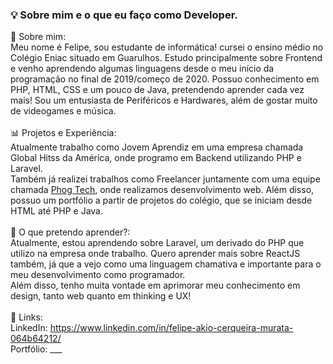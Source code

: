 ###  💡 Sobre mim e o que eu faço como Developer.
🤔 Sobre mim: <br>
Meu nome é Felipe, sou estudante de informática! cursei o ensino médio no Colégio Eniac situado em Guarulhos. Estudo principalmente sobre Frontend e venho aprendendo algumas linguagens desde o meu início da programação no final de 2019/começo de 2020. Possuo conhecimento em PHP, HTML, CSS e um pouco de Java, pretendendo aprender cada vez mais! Sou um entusiasta de Periféricos e Hardwares, além de gostar muito de videogames e música. <br><br>
📊 Projetos e Experiência: <br>
Atualmente trabalho como Jovem Aprendiz em uma empresa chamada Global Hitss da América, onde programo em Backend utilizando PHP e Laravel.<br>
Também já realizei trabalhos como Freelancer juntamente com uma equipe chamada <a href="https://phogtech.vercel.app">Phog Tech</a>, onde realizamos desenvolvimento web. Além disso, possuo um portfólio a partir de projetos do colégio, que se iniciam desde HTML até PHP e Java. <br><br>
🌱 O que pretendo aprender?: <br>
Atualmente, estou aprendendo sobre Laravel, um derivado do PHP que utilizo na empresa onde trabalho. Quero aprender mais sobre ReactJS também, já que a vejo como uma linguagem chamativa e importante para o meu desenvolvimento como programador. <br>
Além disso, tenho muita vontade em aprimorar meu conhecimento em design, tanto web quanto em thinking e UX!<br><br>
📍 Links: <br>
LinkedIn: https://www.linkedin.com/in/felipe-akio-cerqueira-murata-064b64212/ <br>
Portfólio: ___
